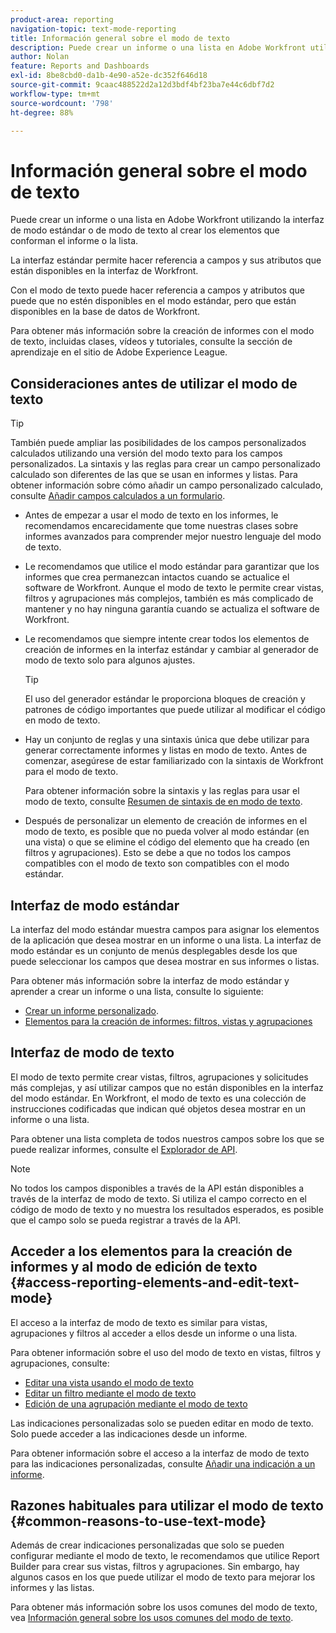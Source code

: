 ```yaml
---
product-area: reporting
navigation-topic: text-mode-reporting
title: Información general sobre el modo de texto
description: Puede crear un informe o una lista en Adobe Workfront utilizando la interfaz de modo estándar o de modo de texto al crear los elementos que conforman el informe o la lista.
author: Nolan
feature: Reports and Dashboards
exl-id: 8be8cbd0-da1b-4e90-a52e-dc352f646d18
source-git-commit: 9caac488522d2a12d3bdf4bf23ba7e44c6dbf7d2
workflow-type: tm+mt
source-wordcount: '798'
ht-degree: 88%

---
```


# Información general sobre el modo de texto

<!-- Audited: 1/2025 -->

<!--(NOTE: Linked to the UI (for the areas mentioned in the comments below and the new NWE filters as well))-->

<!--(NOTE: Alina: ***Linked to other articles. Do not move, rename or change url.Linked to the product, in the report builder, when using a field that is not recognized in standard mode.)-->

<!--(NOTE: This will be linked to the Ninja feature about adding a filter to the User typeahead field (which originally is open only for text mode filters). Update the Context Sensitive sheet at release time)-->

Puede crear un informe o una lista en Adobe Workfront utilizando la interfaz de modo estándar o de modo de texto al crear los elementos que conforman el informe o la lista.

La interfaz estándar permite hacer referencia a campos y sus atributos que están disponibles en la interfaz de Workfront.

Con el modo de texto puede hacer referencia a campos y atributos que puede que no estén disponibles en el modo estándar, pero que están disponibles en la base de datos de Workfront.

Para obtener más información sobre la creación de informes con el modo de texto, incluidas clases, vídeos y tutoriales, consulte la sección de aprendizaje en el sitio de Adobe Experience League.

## Consideraciones antes de utilizar el modo de texto

>[!TIP]
>
>También puede ampliar las posibilidades de los campos personalizados calculados utilizando una versión del modo texto para los campos personalizados. La sintaxis y las reglas para crear un campo personalizado calculado son diferentes de las que se usan en informes y listas. Para obtener información sobre cómo añadir un campo personalizado calculado, consulte [Añadir campos calculados a un formulario](/help/quicksilver/administration-and-setup/customize-workfront/create-manage-custom-forms/form-designer/design-a-form/add-a-calculated-field.md).

* Antes de empezar a usar el modo de texto en los informes, le recomendamos encarecidamente que tome nuestras clases sobre informes avanzados para comprender mejor nuestro lenguaje del modo de texto.
* Le recomendamos que utilice el modo estándar para garantizar que los informes que crea permanezcan intactos cuando se actualice el software de Workfront. Aunque el modo de texto le permite crear vistas, filtros y agrupaciones más complejos, también es más complicado de mantener y no hay ninguna garantía cuando se actualiza el software de Workfront.
* Le recomendamos que siempre intente crear todos los elementos de creación de informes en la interfaz estándar y cambiar al generador de modo de texto solo para algunos ajustes.

  >[!TIP]
  >
  >El uso del generador estándar le proporciona bloques de creación y patrones de código importantes que puede utilizar al modificar el código en modo de texto.

* Hay un conjunto de reglas y una sintaxis única que debe utilizar para generar correctamente informes y listas en modo de texto. Antes de comenzar, asegúrese de estar familiarizado con la sintaxis de Workfront para el modo de texto.

  Para obtener información sobre la sintaxis y las reglas para usar el modo de texto, consulte [Resumen de sintaxis de en modo de texto](../../../reports-and-dashboards/reports/text-mode/text-mode-syntax-overview.md).

* Después de personalizar un elemento de creación de informes en el modo de texto, es posible que no pueda volver al modo estándar (en una vista) o que se elimine el código del elemento que ha creado (en filtros y agrupaciones). Esto se debe a que no todos los campos compatibles con el modo de texto son compatibles con el modo estándar.

## Interfaz de modo estándar

La interfaz del modo estándar muestra campos para asignar los elementos de la aplicación que desea mostrar en un informe o una lista. La interfaz de modo estándar es un conjunto de menús desplegables desde los que puede seleccionar los campos que desea mostrar en sus informes o listas.

Para obtener más información sobre la interfaz de modo estándar y aprender a crear un informe o una lista, consulte lo siguiente:

* [Crear un informe personalizado](../../../reports-and-dashboards/reports/creating-and-managing-reports/create-custom-report.md).
* [Elementos para la creación de informes: filtros, vistas y agrupaciones](../../../reports-and-dashboards/reports/reporting-elements/reporting-elements-filters-views-groupings.md)

## Interfaz de modo de texto

El modo de texto permite crear vistas, filtros, agrupaciones y solicitudes más complejas, y así utilizar campos que no están disponibles en la interfaz del modo estándar. En Workfront, el modo de texto es una colección de instrucciones codificadas que indican qué objetos desea mostrar en un informe o una lista.

Para obtener una lista completa de todos nuestros campos sobre los que se puede realizar informes, consulte el [Explorador de API](../../../wf-api/general/api-explorer.md).

>[!NOTE]
>
>No todos los campos disponibles a través de la API están disponibles a través de la interfaz de modo de texto. Si utiliza el campo correcto en el código de modo de texto y no muestra los resultados esperados, es posible que el campo solo se pueda registrar a través de la API.

## Acceder a los elementos para la creación de informes y al modo de edición de texto {#access-reporting-elements-and-edit-text-mode}

El acceso a la interfaz de modo de texto es similar para vistas, agrupaciones y filtros al acceder a ellos desde un informe o una lista.

Para obtener información sobre el uso del modo de texto en vistas, filtros y agrupaciones, consulte:

* [Editar una vista usando el modo de texto](../../../reports-and-dashboards/reports/text-mode/edit-text-mode-in-view.md)
* [Editar un filtro mediante el modo de texto](../../../reports-and-dashboards/reports/text-mode/edit-text-mode-in-filter.md)
* [Edición de una agrupación mediante el modo de texto](../../../reports-and-dashboards/reports/text-mode/edit-text-mode-in-grouping.md)

Las indicaciones personalizadas solo se pueden editar en modo de texto. Solo puede acceder a las indicaciones desde un informe.

Para obtener información sobre el acceso a la interfaz de modo de texto para las indicaciones personalizadas, consulte [Añadir una indicación a un informe](../../../reports-and-dashboards/reports/creating-and-managing-reports/add-prompt-report.md).

## Razones habituales para utilizar el modo de texto {#common-reasons-to-use-text-mode}

Además de crear indicaciones personalizadas que solo se pueden configurar mediante el modo de texto, le recomendamos que utilice Report Builder para crear sus vistas, filtros y agrupaciones. Sin embargo, hay algunos casos en los que puede utilizar el modo de texto para mejorar los informes y las listas.

Para obtener más información sobre los usos comunes del modo de texto, vea [Información general sobre los usos comunes del modo de texto](../../../reports-and-dashboards/reports/text-mode/understand-common-uses-text-mode.md).
